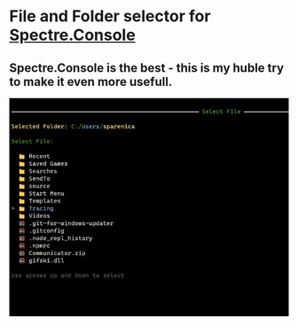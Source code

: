 # File and Folder selector for 	[Spectre.Console](https://github.com/spectreconsole)

## Spectre.Console is the best - this is my huble try to make it even more usefull.

![preview](preview.jpg)

